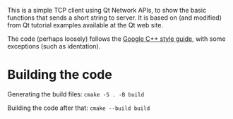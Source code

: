 This is a simple TCP client using Qt Network APIs, to show the basic
functions that sends a short string to server. It is based on
(and modified) from Qt tutorial examples available at the Qt web site.

The code (perhaps loosely) follows the
[Google C++ style guide](https://google.github.io/styleguide/cppguide.html),
with some exceptions (such as identation).

# Building the code

Generating the build files: `cmake -S . -B build`

Building the code after that: `cmake --build build`
